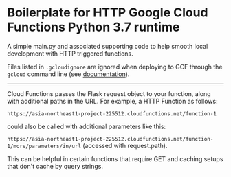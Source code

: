 # Boilerplate for HTTP Google Cloud Functions Python 3.7 runtime

A simple main.py and associated supporting code to help smooth local development with HTTP triggered functions.

Files listed in `.gcloudignore` are ignored when deploying to GCF through the `gcloud` command line (see [documentation](https://cloud.google.com/sdk/gcloud/reference/topic/gcloudignore)).

---

Cloud Functions passes the Flask request object to your function, along with additional paths in the URL. For example, a HTTP Function as follows:

`https://asia-northeast1-project-225512.cloudfunctions.net/function-1` 

could also be called with additional parameters like this: 

`https://asia-northeast1-project-225512.cloudfunctions.net/function-1/more/parameters/in/url` (accessed with request.path). 

This can be helpful in certain functions that require GET and caching setups that don't cache by query strings.
